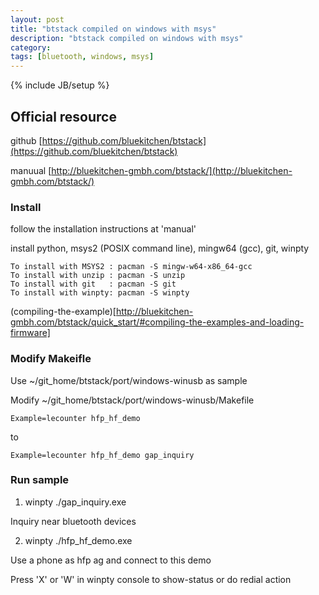 ```yaml
---
layout: post
title: "btstack compiled on windows with msys"
description: "btstack compiled on windows with msys"
category: 
tags: [bluetooth, windows, msys]
---
```

{% include JB/setup %}

## Official resource
github
[https://github.com/bluekitchen/btstack](https://github.com/bluekitchen/btstack)

manuual
[http://bluekitchen-gmbh.com/btstack/](http://bluekitchen-gmbh.com/btstack/)


### Install

follow the installation instructions at 'manual'

install python, msys2 (POSIX command line), mingw64 (gcc), git, winpty

```text
To install with MSYS2 : pacman -S mingw-w64-x86_64-gcc
To install with unzip : pacman -S unzip
To install with git   : pacman -S git
To install with winpty: pacman -S winpty
```

(compiling-the-example)[http://bluekitchen-gmbh.com/btstack/quick_start/#compiling-the-examples-and-loading-firmware]

### Modify Makeifle
Use ~/git_home/btstack/port/windows-winusb  as sample

Modify ~/git_home/btstack/port/windows-winusb/Makefile
```
Example=lecounter hfp_hf_demo
```
to
```
Example=lecounter hfp_hf_demo gap_inquiry
```

### Run sample

1. winpty ./gap_inquiry.exe

Inquiry near bluetooth devices

2. winpty ./hfp_hf_demo.exe

Use a phone as hfp ag and connect to this demo

Press 'X' or 'W' in winpty console to show-status or do redial action


